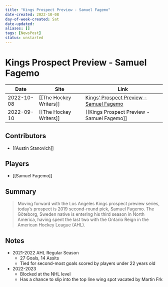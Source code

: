 ```yaml
---
title: "Kings Prospect Preview - Samuel Fagemo"
date-created: 2022-10-08
day-of-week-created: Sat
date-updated: 
aliases: []
tags: [NewsPost]
status: unstarted
---
```


# Kings Prospect Preview - Samuel Fagemo

| Date       | Site                   | Link                                                                                                          |
| ---------- | ---------------------- | ------------------------------------------------------------------------------------------------------------- |
| 2022-10-08 | [[The Hockey Writers]] | [Kings’ Prospect Preview - Samuel Fagemo](https://thehockeywriters.com/kings-prospect-preview-samuel-fagemo/) |
| 2022-09-10 | [[The Hockey Writers]] | [[Kings Prospect Preview - Samuel Fagemo]]



## Contributors
- [[Austin Stanovich]]

## Players
- [[Samuel Fagemo]]

## Summary
> Moving forward with the Los Angeles Kings prospect preview series, today’s prospect is 2019 second-round pick, Samuel Fagemo. The Göteborg, Sweden native is entering his third season in North America, having spent the last two with the Ontario Reign in the American Hockey League (AHL).

## Notes
- 2021-2022 AHL Regular Season
	- 27 Goals,  14 Assits
	- Tied for second-most goals scored by players under 22 years old
- 2022-2023
	- Blocked at the NHL level
	- Has a chance to slip into the top line wing spot vacated by Martin Frk

